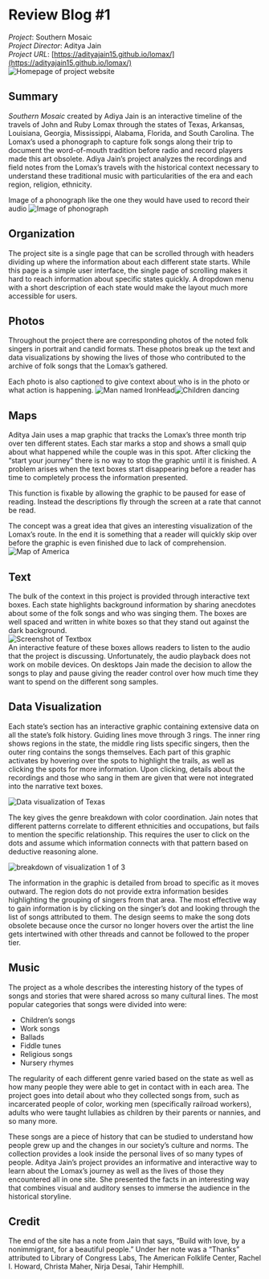 # **Review Blog #1**
_Project_: Southern Mosaic  
_Project Director_: Aditya Jain  
_Project URL_: [https://adityajain15.github.io/lomax/](https://adityajain15.github.io/lomax/)  
![Homepage of project website](https://awooller00.github.io/Ally-W-CNU/images/homepage.jpg)
## **Summary**
_Southern Mosaic_ created by Adiya Jain is an interactive timeline of the travels of John and Ruby Lomax through the states of Texas, Arkansas, Louisiana, Georgia, Mississippi, Alabama, Florida, and South Carolina. The Lomax’s used a phonograph to capture folk songs along their trip to document the word-of-mouth tradition before radio and record players made this art obsolete. Adiya Jain’s project analyzes the recordings and field notes from the Lomax’s travels with the historical context necessary to understand these traditional music with particularities of the era and each region, religion, ethnicity.

Image of a phonograph like the one they would have used to record their audio  ![Image of phonograph](https://awooller00.github.io/Ally-W-CNU/images/phonograph.jpg)


## **Organization**
The project site is a single page that can be scrolled through with headers dividing up where the information about each different state starts. While this page is a simple user interface, the single page of scrolling makes it hard to reach information about specific states quickly. A dropdown menu with a short description of each state would make the layout much more accessible for users.

## **Photos**
Throughout the project there are corresponding photos of the noted folk singers in portrait and candid formats. These photos break up the text and data visualizations by showing the lives of those who contributed to the archive of folk songs that the Lomax’s gathered. 

Each photo is also captioned to give context about who is in the photo or what action is happening. 
![Man named IronHead](https://awooller00.github.io/Ally-W-CNU/images/IronHead.jpg)![Children dancing](https://awooller00.github.io/Ally-W-CNU/images/childrenpic.jpg)


## **Maps**
Aditya Jain uses a map graphic that tracks the Lomax’s three month trip over ten different states. Each star marks a stop and shows a small quip about what happened while the couple was in this spot. After clicking the “start your journey” there is no way to stop the graphic until it is finished. A problem arises when the text boxes start disappearing before a reader has time to completely process the information presented. 

This function is fixable by allowing the graphic to be paused for ease of reading. Instead the descriptions fly through the screen at a rate that cannot be read. 

The concept was a great idea that gives an interesting visualization of the Lomax’s route. In the end it is something that a reader will quickly skip over before the graphic is even finished due to lack of comprehension.  
![Map of America](https://awooller00.github.io/Ally-W-CNU/images/map.jpg) 

## **Text**
The bulk of the context in this project is provided through interactive text boxes. Each state highlights background information by sharing anecdotes about some of the folk songs and who was singing them. The boxes are well spaced and written in white boxes so that they stand out against the dark background.  
![Screenshot of Textbox](https://awooller00.github.io/Ally-W-CNU/images/textbox.jpg)  
An interactive feature of these boxes allows readers to listen to the audio that the project is discussing. Unfortunately, the audio playback does not work on mobile devices. On desktops Jain made the decision to allow the songs to play and pause giving the reader control over how much time they want to spend on the different song samples. 

## **Data Visualization**
Each state’s section has an interactive graphic containing extensive data on all the state’s folk history. Guiding lines move through 3 rings. The inner ring shows regions in the state, the middle ring lists specific singers, then the outer ring contains the songs themselves. Each part of this graphic activates by hovering over the spots to highlight the trails, as well as clicking the spots for more information. Upon clicking, details about the recordings and those who sang in them are given that were not integrated into the narrative text boxes.  

![Data visualization of Texas](https://awooller00.github.io/Ally-W-CNU/images/visualization1.jpg) 

The key gives the genre breakdown with color coordination. Jain notes that different patterns correlate to different ethnicities and occupations, but fails to mention the specific relationship. This requires the user to click on the dots and assume which information connects with that pattern based on deductive reasoning alone. 

![breakdown of visualization 1 of 3](https://awooller00.github.io/Ally-W-CNU/images/visualization2.jpg)

The information in the graphic is detailed from broad to specific as it moves outward. The region dots do not provide extra information besides highlighting the grouping of singers from that area. The most effective way to gain information is by clicking on the singer’s dot and looking through the list of songs attributed to them. The design seems to make the song dots obsolete because once the cursor no longer hovers over the artist the line gets intertwined with other threads and cannot be followed to the proper tier. 

## **Music**

The project as a whole describes the interesting history of the types of songs and stories that were shared across so many cultural lines. 
The most popular categories that songs were divided into were:
* Children’s songs
* Work songs
* Ballads
* Fiddle tunes
* Religious songs
* Nursery rhymes

The regularity of each different genre varied based on the state as well as how many people they were able to get in contact with in each area. The project goes into detail about who they collected songs from, such as incarcerated people of color, working men (specifically railroad workers), adults who were taught lullabies as children by their parents or nannies, and so many more. 

These songs are a piece of history that can be studied to understand how people grew up and the changes in our society’s culture and norms. The collection provides a look inside the personal lives of so many types of people. Aditya Jain’s project provides an informative and interactive way to learn about the Lomax’s journey as well as the lives of those they encountered all in one site. She presented the facts in an interesting way that combines visual and auditory senses to immerse the audience in the historical storyline. 

## **Credit**
The end of the site has a note from Jain that says, “Build with love, by a nonimmigrant, for a beautiful people.” Under her note was a “Thanks” attributed to Library of Congress Labs, The American Folklife Center, Rachel I. Howard, Christa Maher, Nirja Desai, Tahir Hemphill.

